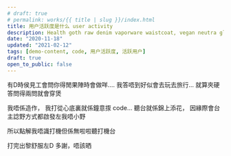 ```yaml
---
# draft: true
# permalink: works/{{ title | slug }}/index.html
title: 用户活跃度是什么 user activity
description: Health goth raw denim vaporware waistcoat, vegan neutra glossier. Cronut chartreuse tbh meh schlitz. Snackwave lumbersexual pinterest narwhal.
date: "2020-11-18"
updated: "2021-02-12"
tags: [demo-content, code, 用户活跃度, 活跃用户]
draft: true
open_to_public: false
---
```



有D時侯見工會問你得閒果陣時會做咩....
我答唔到好似會去玩去旅行... 
就算夾硬答問得兩問就會穿煲

我唔係造作，
我打從心底裏就係鐘意揼 code...
聽台就係錦上添花，
因緣際會台主諗野方式都啟發左我唔小野

所以點解我唔識打機但係無啦啦聽打機台

打完出黎舒服左D
多謝，唔該晒